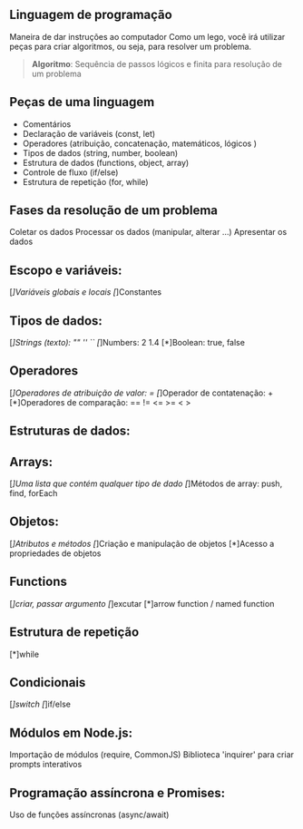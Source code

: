 ## Linguagem de programação

Maneira de dar instruções ao computador
Como um lego, você irá utilizar peças para criar algoritmos, ou seja, para resolver um problema.

>  **Algoritmo**: Sequência de passos lógicos e finita para resolução de um problema

## Peças de uma linguagem

- Comentários
- Declaração de variáveis (const, let)
- Operadores (atribuição, concatenação, matemáticos, lógicos )
- Tipos de dados (string, number, boolean)
- Estrutura de dados (functions, object, array)
- Controle de fluxo (if/else)
- Estrutura de repetição (for, while)

## Fases da resolução de um problema

Coletar os dados Processar os dados (manipular, alterar ...) Apresentar os dados

## Escopo e variáveis:
 [*]Variáveis globais e locais
 [*]Constantes

## Tipos de dados:
 [*]Strings (texto): "" '' ``
 [*]Numbers: 2 1.4
 [*]Boolean: true, false

## Operadores
 [*]Operadores de atribuição de valor: =
 [*]Operador de contatenação: +
 [*]Operadores de comparação: == != <= >= < >

## Estruturas de dados:

## Arrays:
 [*]Uma lista que contém qualquer tipo de dado
 [*]Métodos de array: push, find, forEach

## Objetos:
 [*]Atributos e métodos
 [*]Criação e manipulação de objetos
 [*]Acesso a propriedades de objetos
 
## Functions
 [*]criar, passar argumento
 [*]excutar
 [*]arrow function / named function

## Estrutura de repetição
 [*]while
 
## Condicionais
 [*]switch
 [*]if/else

## Módulos em Node.js:
 Importação de módulos (require, CommonJS)
 Biblioteca 'inquirer' para criar prompts interativos

## Programação assíncrona e Promises:
 Uso de funções assíncronas (async/await)